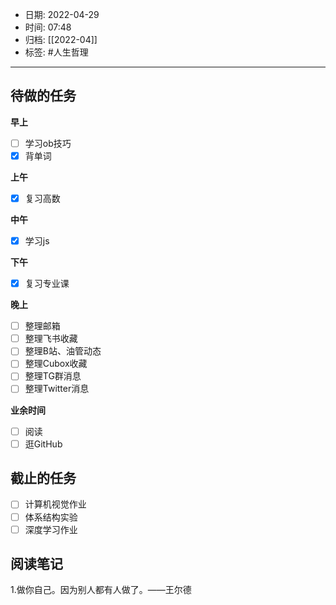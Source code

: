- 日期: 2022-04-29
- 时间: 07:48
- 归档: [[2022-04]]
- 标签: #人生哲理 
---

## 待做的任务

**早上**

- [ ] 学习ob技巧
- [x] 背单词

**上午**

- [x] 复习高数

**中午**

- [x] 学习js

**下午**

- [x] 复习专业课

**晚上**

- [ ] 整理邮箱
- [ ] 整理飞书收藏
- [ ] 整理B站、油管动态
- [ ] 整理Cubox收藏
- [ ] 整理TG群消息
- [ ] 整理Twitter消息

**业余时间**

- [ ] 阅读 
- [ ] 逛GitHub

## 截止的任务

- [ ] 计算机视觉作业
- [ ] 体系结构实验
- [ ] 深度学习作业

## 阅读笔记

1.做你自己。因为别人都有人做了。——王尔德
